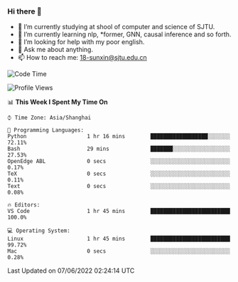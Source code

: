 ### Hi there 👋

<!--
**sunxin000/sunxin000** is a ✨ _special_ ✨ repository because its `README.md` (this file) appears on your GitHub profile.

Here are some ideas to get you started:

- 🔭 I’m currently working on ...
- 🌱 I’m currently learning ...
- 👯 I’m looking to collaborate on ...
- 🤔 I’m looking for help with ...
- 💬 Ask me about ...
- 📫 How to reach me: ...
- 😄 Pronouns: ...
- ⚡ Fun fact: ...
-->
- 🏫 I’m currently studying at shool of computer and science of SJTU.
- 🌱 I’m currently learning nlp, \*former, GNN, causal inference and so forth.
- 🤔 I’m looking for help with my poor english.
- 💬 Ask me about anything.
- 📫 How to reach me: 18-sunxin@sjtu.edu.cn
<!--START_SECTION:waka-->
![Code Time](http://img.shields.io/badge/Code%20Time-196%20hrs%2017%20mins-blue)

![Profile Views](http://img.shields.io/badge/Profile%20Views-2-blue)

📊 **This Week I Spent My Time On** 

```text
⌚︎ Time Zone: Asia/Shanghai

💬 Programming Languages: 
Python                   1 hr 16 mins        ██████████████████░░░░░░░   72.11% 
Bash                     29 mins             ███████░░░░░░░░░░░░░░░░░░   27.53% 
OpenEdge ABL             0 secs              ░░░░░░░░░░░░░░░░░░░░░░░░░   0.17% 
TeX                      0 secs              ░░░░░░░░░░░░░░░░░░░░░░░░░   0.11% 
Text                     0 secs              ░░░░░░░░░░░░░░░░░░░░░░░░░   0.08%

🔥 Editors: 
VS Code                  1 hr 45 mins        █████████████████████████   100.0%

💻 Operating System: 
Linux                    1 hr 45 mins        █████████████████████████   99.72% 
Mac                      0 secs              ░░░░░░░░░░░░░░░░░░░░░░░░░   0.28%

```


 Last Updated on 07/06/2022 02:24:14 UTC
<!--END_SECTION:waka-->
